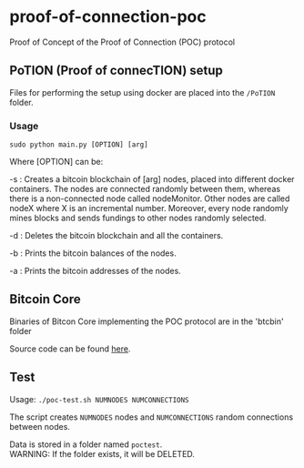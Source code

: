 # proof-of-connection-poc
Proof of Concept of the Proof of Connection (POC) protocol

## PoTION (Proof of connecTION) setup

Files for performing the setup using docker are placed into the `/PoTION` folder. 

### Usage

```
sudo python main.py [OPTION] [arg]
```
Where [OPTION] can be:

-s : Creates a bitcoin blockchain of [arg] nodes, placed into different docker containers. The nodes are connected randomly between them, whereas there is a non-connected node called nodeMonitor. Other nodes are called nodeX where X is an incremental number. Moreover, every node randomly mines blocks and sends fundings to other nodes randomly selected.

-d : Deletes the bitcoin blockchain and all the containers.

-b : Prints the bitcoin balances of the nodes.

-a : Prints the bitcoin addresses of the nodes.


## Bitcoin Core
Binaries of Bitcon Core implementing the POC protocol are in the 'btcbin' folder

Source code can be found [here](https://github.com/frz-dev/bitcoin-autodaps/tree/proof-of-connection). 

## Test
Usage:
`./poc-test.sh NUMNODES NUMCONNECTIONS`  

The script creates `NUMNODES` nodes and `NUMCONNECTIONS` random connections between nodes.

Data is stored in a folder named `poctest`.  
WARNING: If the folder exists, it will be DELETED.
